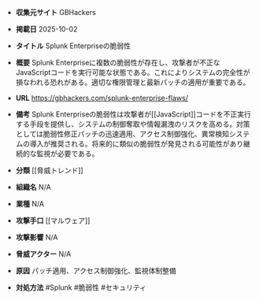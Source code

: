- **収集元サイト**
GBHackers

- **掲載日**
2025-10-02

- **タイトル**
Splunk Enterpriseの脆弱性

- **概要**
Splunk Enterpriseに複数の脆弱性が存在し、攻撃者が不正なJavaScriptコードを実行可能な状態である。これによりシステムの完全性が損なわれる恐れがある。適切な権限管理と最新パッチの適用が重要である。

- **URL**
https://gbhackers.com/splunk-enterprise-flaws/

- **備考**
Splunk Enterpriseの脆弱性は攻撃者が[[JavaScript]]コードを不正実行する手段を提供し、システムの制御奪取や情報漏洩のリスクを高める。対策としては脆弱性修正パッチの迅速適用、アクセス制御強化、異常検知システムの導入が推奨される。将来的に類似の脆弱性が発見される可能性があり継続的な監視が必要である。

- **分類**
[[脅威トレンド]]

- **組織名**
N/A

- **業種**
N/A

- **攻撃手口**
[[マルウェア]]

- **攻撃影響**
N/A

- **脅威アクター**
N/A

- **原因**
パッチ適用、アクセス制御強化、監視体制整備

- **対処方法**
#Splunk #脆弱性 #セキュリティ
